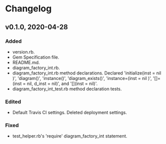 # Changelog

## v0.1.0, 2020-04-28

### Added

- version.rb.
- Gem Specification file.
- README.md.
- diagram_factory_int.rb.
- diagram_factory_int.rb method declarations. Declared 'initialize(inst = nil
)', 'diagram()', 'instance()', 'diagram_exists()', 'instance=(inst = nil
)', '[]=(inst = nil, d_inst = nil)', and '[](inst = nil)'.
- diagram_factory_int_test.rb method declaration tests.

### Edited

- Default Travis CI settings. Deleted deployment settings.

### Fixed

- test_helper.rb's 'require' diagram_factory_int statement.
